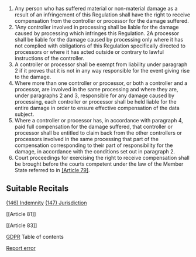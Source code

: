 
1. Any person who has suffered material or non-material damage as a result of an infringement of this Regulation shall have the right to receive compensation from the controller or processor for the damage suffered.
2. 1Any controller involved in processing shall be liable for the damage caused by processing which infringes this Regulation. 2A processor shall be liable for the damage caused by processing only where it has not complied with obligations of this Regulation specifically directed to processors or where it has acted outside or contrary to lawful instructions of the controller.
3. A controller or processor shall be exempt from liability under paragraph 2 if it proves that it is not in any way responsible for the event giving rise to the damage.
4. Where more than one controller or processor, or both a controller and a processor, are involved in the same processing and where they are, under paragraphs 2 and 3, responsible for any damage caused by processing, each controller or processor shall be held liable for the entire damage in order to ensure effective compensation of the data subject.
5. Where a controller or processor has, in accordance with paragraph 4, paid full compensation for the damage suffered, that controller or processor shall be entitled to claim back from the other controllers or processors involved in the same processing that part of the compensation corresponding to their part of responsibility for the damage, in accordance with the conditions set out in paragraph 2.
6. Court proceedings for exercising the right to receive compensation shall be brought before the courts competent under the law of the Member State referred to in [[Article 79]](2).



## Suitable Recitals



[(146) Indemnity](https://gdpr-info.eu/recitals/no-146/)
[(147) Jurisdiction](https://gdpr-info.eu/recitals/no-147/)




[[Article 81]]


[[Article 83]]



[GDPR](https://gdpr-info.eu)
Table of contents


[Report error](https://gdpr-info.eu/gf/?TB_iframe=true&height=306 "Your message")

